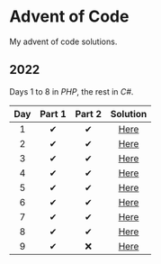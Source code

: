 # Advent of Code
My advent of code solutions.
## 2022
Days 1 to 8 in *PHP*, the rest in *C#*.

| Day  | Part 1 | Part 2 |  Solution |
| :---: | :---: | :---: | :---:  |
|  1   |   ✔   |   ✔   | [Here](2022/php/1.php)  |
|  2   |   ✔   |   ✔   | [Here](2022/php/2.php)  |
|  3   |   ✔   |   ✔   | [Here](2022/php/3.php)  |
|  4   |   ✔   |   ✔   | [Here](2022/php/4.php)  |
|  5   |   ✔   |   ✔   | [Here](2022/php/5.php)  |
|  6   |   ✔   |   ✔   | [Here](2022/php/6.php)  |
|  7   |   ✔   |   ✔   | [Here](2022/php/7.php)  |
|  8   |   ✔   |   ✔   | [Here](2022/php/8.php)  |
|  9   |   ✔   |   ❌  | [Here](2022/csharp/Day9/Day9.cs)  |
